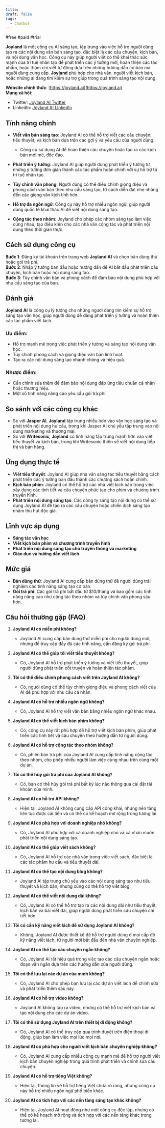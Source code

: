 ```yaml
---
title: 
draft: false
tags:
  - Chatbot
---
```

#free #paid #trial

**Joyland** là một công cụ AI sáng tạo, tập trung vào việc hỗ trợ người dùng tạo ra các nội dung văn bản sáng tạo, đặc biệt là các câu chuyện, kịch bản, và nội dung văn học. Công cụ này giúp người viết có thể khai thác sức mạnh của trí tuệ nhân tạo để phát triển các ý tưởng mới, hoàn thiện các tác phẩm, hoặc thậm chí viết tự động dựa trên những hướng dẫn cơ bản mà người dùng cung cấp. **Joyland** phù hợp cho nhà văn, người viết kịch bản, hoặc những ai đang tìm kiếm sự trợ giúp trong quá trình sáng tạo nội dung.

**Website chính thức**: [https://joyland.ai](https://joyland.ai)  
**Mạng xã hội**:

- Twitter: [Joyland AI Twitter](https://twitter.com/joyland_ai)
- LinkedIn: [Joyland AI LinkedIn](https://www.linkedin.com/company/joyland-ai)

## Tính năng chính

- **Viết văn bản sáng tạo**: Joyland AI có thể hỗ trợ viết các câu chuyện, tiểu thuyết, và kịch bản dựa trên các gợi ý và yêu cầu của người dùng.
    
    - Công cụ sử dụng AI để hoàn thiện câu chuyện hoặc tạo ra các kịch bản mới mẻ, độc đáo.
- **Phát triển ý tưởng**: Joyland AI giúp người dùng phát triển ý tưởng từ những ý tưởng đơn giản thành các tác phẩm hoàn chỉnh với sự hỗ trợ từ trí tuệ nhân tạo.
    
- **Tùy chỉnh văn phong**: Người dùng có thể điều chỉnh giọng điệu và phong cách văn bản theo nhu cầu sáng tạo, từ cách diễn đạt nhẹ nhàng đến các giọng văn kịch tính hơn.
    
- **Hỗ trợ đa ngôn ngữ**: Công cụ này hỗ trợ nhiều ngôn ngữ, giúp người dùng quốc tế khai thác AI để viết nội dung sáng tạo.
    
- **Cộng tác theo nhóm**: Joyland cho phép các nhóm sáng tạo làm việc cùng nhau, tạo điều kiện cho các nhà văn cộng tác và phát triển nội dung theo thời gian thực.
    

## Cách sử dụng công cụ

**Bước 1**: Đăng ký tài khoản trên trang web **Joyland AI** và chọn bản dùng thử hoặc gói trả phí.  
**Bước 2**: Nhập ý tưởng ban đầu hoặc hướng dẫn để AI bắt đầu phát triển câu chuyện, kịch bản hoặc nội dung sáng tạo.  
**Bước 3**: Tùy chỉnh văn bản và phong cách để đảm bảo nội dung phù hợp với nhu cầu sáng tạo của bạn.

## Đánh giá

**Joyland AI** là công cụ lý tưởng cho những người đang tìm kiếm sự hỗ trợ sáng tạo văn học, giúp người dùng dễ dàng phát triển ý tưởng và hoàn thiện các tác phẩm viết lách.

### Ưu điểm:

- Hỗ trợ mạnh mẽ trong việc phát triển ý tưởng và sáng tạo nội dung văn học.
- Tùy chỉnh phong cách và giọng điệu văn bản linh hoạt.
- Tạo ra các nội dung sáng tạo nhanh chóng và hiệu quả.

### Nhược điểm:

- Cần chỉnh sửa thêm để đảm bảo nội dung đáp ứng tiêu chuẩn cá nhân hoặc thương hiệu.
- Một số tính năng nâng cao yêu cầu gói trả phí.

## So sánh với các công cụ khác

- So với **Jasper AI**, **Joyland** tập trung nhiều hơn vào văn học sáng tạo và phát triển nội dung hư cấu, trong khi Jasper AI chủ yếu tập trung vào nội dung marketing và thương mại.
- So với **Writesonic**, **Joyland** có tính năng tập trung mạnh hơn vào viết tiểu thuyết và kịch bản, trong khi Writesonic thiên về viết nội dung tiếp thị và bán hàng.

## Ứng dụng thực tế

- **Viết tiểu thuyết**: Joyland AI giúp nhà văn sáng tác tiểu thuyết bằng cách phát triển các ý tưởng ban đầu thành các chương sách hoàn chỉnh.
- **Kịch bản phim**: Joyland có thể hỗ trợ các nhà viết kịch bản trong việc xây dựng các tình tiết và câu chuyện phức tạp cho phim và chương trình truyền hình.
- **Phát triển nội dung sáng tạo**: Các công ty sáng tạo nội dung có thể sử dụng Joyland AI để tạo ra các câu chuyện hoặc chiến dịch sáng tạo nhằm thu hút độc giả.

## Lĩnh vực áp dụng

- **Sáng tác văn học**
- **Viết kịch bản phim và chương trình truyền hình**
- **Phát triển nội dung sáng tạo cho truyền thông và marketing**
- **Giáo dục và hướng dẫn viết lách**

## Mức giá

- **Bản dùng thử**: Joyland AI cung cấp bản dùng thử để người dùng trải nghiệm các tính năng sáng tạo cơ bản.
- **Gói trả phí**: Các gói trả phí bắt đầu từ $10/tháng và bao gồm các tính năng nâng cao như cộng tác theo nhóm và tùy chỉnh văn phong sâu hơn.

## Câu hỏi thường gặp (FAQ)

1. **Joyland AI có miễn phí không?**
    
    - Joyland AI cung cấp bản dùng thử miễn phí cho người dùng mới, nhưng để truy cập đầy đủ các tính năng, cần đăng ký gói trả phí.
2. **Joyland AI có thể giúp tôi viết tiểu thuyết không?**
    
    - Có, Joyland AI hỗ trợ phát triển ý tưởng và viết tiểu thuyết, giúp người dùng phát triển cốt truyện và hoàn thiện tác phẩm.
3. **Tôi có thể điều chỉnh phong cách viết trên Joyland AI không?**
    
    - Có, người dùng có thể tùy chỉnh giọng điệu và phong cách viết của AI để phù hợp với nhu cầu cá nhân.
4. **Joyland AI có hỗ trợ nhiều ngôn ngữ không?**
    
    - Có, Joyland AI hỗ trợ viết văn bản bằng nhiều ngôn ngữ khác nhau.
5. **Joyland AI có thể viết kịch bản phim không?**
    
    - Có, công cụ này rất phù hợp để hỗ trợ viết kịch bản phim, giúp phát triển các tình tiết và câu chuyện theo hướng dẫn từ người dùng.
6. **Joyland AI có hỗ trợ cộng tác theo nhóm không?**
    
    - Có, phiên bản trả phí của Joyland AI cung cấp tính năng cộng tác theo nhóm, cho phép nhiều người làm việc cùng nhau trên cùng một dự án.
7. **Tôi có thể hủy gói trả phí của Joyland AI không?**
    
    - Có, bạn có thể hủy gói trả phí bất kỳ lúc nào thông qua cài đặt tài khoản của mình.
8. **Joyland AI có hỗ trợ API không?**
    
    - Hiện tại, Joyland AI không cung cấp API công khai, nhưng nền tảng liên tục được cải tiến và có thể có kế hoạch mở rộng trong tương lai.
9. **Joyland AI có phù hợp với doanh nghiệp nhỏ không?**
    
    - Có, Joyland AI phù hợp với cả doanh nghiệp nhỏ và cá nhân muốn phát triển nội dung sáng tạo.
10. **Joyland AI có thể giúp viết sách không?**
    
    - Có, Joyland AI hỗ trợ các nhà văn trong việc viết sách, đặc biệt là các tác phẩm hư cấu và tiểu thuyết dài.
11. **Joyland AI có thể tạo nội dung blog không?**
    
    - Joyland AI tập trung chủ yếu vào các nội dung sáng tạo như tiểu thuyết và kịch bản, nhưng cũng có thể hỗ trợ viết blog.
12. **Joyland AI có thể viết nội dung dài không?**
    
    - Có, Joyland AI có thể hỗ trợ tạo ra các nội dung dài như tiểu thuyết, kịch bản và bài viết dài, giúp người dùng phát triển câu chuyện chi tiết hơn.
13. **Tôi có cần kỹ năng viết lách để sử dụng Joyland AI không?**
    
    - Không, Joyland AI được thiết kế để hỗ trợ người dùng ở mọi cấp độ kỹ năng viết lách, từ người mới bắt đầu đến nhà văn chuyên nghiệp.
14. **Joyland AI có thể tạo câu chuyện ngắn không?**
    
    - Có, Joyland AI rất hiệu quả trong việc tạo các câu chuyện ngắn hoặc đoạn văn ngắn dựa trên các hướng dẫn của người dùng.
15. **Tôi có thể lưu lại các dự án của mình không?**
    
    - Có, Joyland AI cho phép bạn lưu lại các dự án viết lách để chỉnh sửa và phát triển thêm sau này.
16. **Joyland AI có hỗ trợ video không?**
    
    - Joyland AI không tạo ra video, nhưng có thể hỗ trợ viết kịch bản và tạo nội dung cho các dự án video.
17. **Tôi có thể sử dụng Joyland AI trên thiết bị di động không?**
    
    - Có, Joyland AI có thể truy cập qua trình duyệt trên điện thoại di động, giúp bạn làm việc mọi lúc mọi nơi.
18. **Joyland AI có phù hợp cho người viết kịch bản chuyên nghiệp không?**
    
    - Có, Joyland AI cung cấp nhiều công cụ mạnh mẽ để hỗ trợ người viết kịch bản chuyên nghiệp trong quá trình phát triển và chỉnh sửa câu chuyện.
19. **Joyland AI có hỗ trợ tiếng Việt không?**
    
    - Hiện tại, thông tin về hỗ trợ tiếng Việt chưa rõ ràng, nhưng công cụ này hỗ trợ nhiều ngôn ngữ phổ biến khác.
20. **Joyland AI có tích hợp với các nền tảng sáng tạo khác không?**
    
    - Hiện tại, Joyland AI hoạt động như một công cụ độc lập, nhưng có thể có kế hoạch mở rộng và tích hợp với các nền tảng khác trong tương lai.